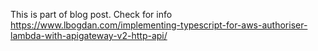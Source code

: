 This is part of blog post. Check for info https://www.lbogdan.com/implementing-typescript-for-aws-authoriser-lambda-with-apigateway-v2-http-api/